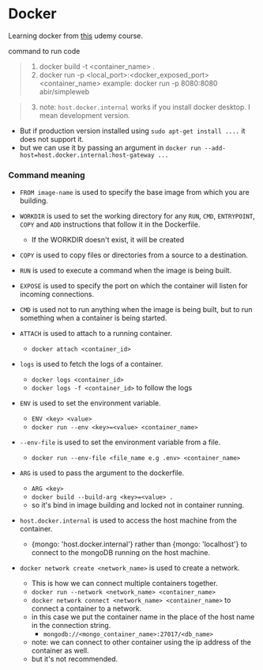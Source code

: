 # Docker
Learning docker from [this](https://www.udemy.com/course/docker-and-kubernetes-the-complete-guide/) udemy course.

command to run code

> 1) docker build -t <container_name> .
> 2) docker run -p <local_port>:<docker_exposed_port> <container_name>
  example:
    docker run -p 8080:8080 abir/simpleweb

> 3) note: `host.docker.internal` works if you install docker desktop. I mean development version.
  - But if production version installed using `sudo apt-get install ....`  it does not support it.
  - but we can use it by passing an argument in `docker run --add-host=host.docker.internal:host-gateway ...`

### Command meaning
- `FROM image-name` is used to specify the base image from which you are building.

- `WORKDIR` is used to set the working directory for any `RUN`, `CMD`, `ENTRYPOINT`, `COPY` and `ADD` instructions that follow it in the Dockerfile. 
  - If the WORKDIR doesn't exist, it will be created

- `COPY` is used to copy files or directories from a source to a destination. 

- `RUN` is used to execute a command when the image is being built.

- `EXPOSE` is used to specify the port on which the container will listen for incoming connections.

- `CMD` is used not to run anything when the image is being built, but to run something when a container is being started.

- `ATTACH` is used to attach to a running container.
  - `docker attach <container_id>`

- `logs` is used to fetch the logs of a container.
  - `docker logs <container_id>`
  - `docker logs -f <container_id>` to follow the logs

- `ENV` is used to set the environment variable.
  - `ENV <key> <value>`
  - `docker run --env <key>=<value> <container_name>`

- `--env-file` is used to set the environment variable from a file.
  - `docker run --env-file <file_name e.g .env> <container_name>` 

- `ARG` is used to pass the argument to the dockerfile.
  - `ARG <key>`
  - `docker build --build-arg <key>=<value> .`
  - so it's bind in image building and locked not in container running.

- `host.docker.internal` is used to access the host machine from the container.
  - {mongo: 'host.docker.internal'} rather than {mongo: 'localhost'} to connect to the mongoDB running on the host machine.

- `docker network create <network_name>` is used to create a network.
  - This is how we can connect multiple containers together.
  - `docker run --network <network_name> <container_name>`
  - `docker network connect <network_name> <container_name>` to connect a container to a network.
  - in this case we put the container name in the place of the host name in the connection string.
    - `mongodb://<mongo_container_name>:27017/<db_name>`
  * note: we can connect to other container using the ip address of the container as well.
  * but it's not recommended.

